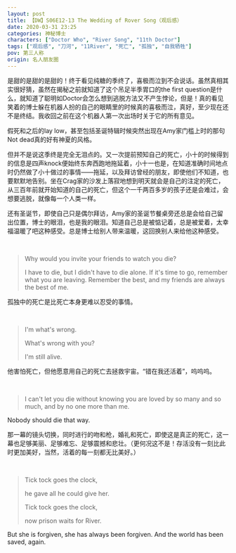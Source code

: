 ```yaml
---
layout: post
title: 【DW】S06E12-13 The Wedding of Rover Song（观后感）
date: 2020-03-31 23:25
categories: 神秘博士
characters: ["Doctor Who", "River Song", "11th Doctor"]
tags: ["观后感", "刀河", "11River", "死亡", "孤独", "自我牺牲"]
pov: 第三人称
origin: 名人朋友圈
---
```


是甜的是甜的是甜的！终于看见纯糖的季终了，喜极而泣到不会说话。虽然真相其实很好猜，虽然在揭秘之前就知道了这个吊足半季胃口的the first question是什么，就知道了聪明如Doctor会怎么想到逃脱方法又不产生悖论，但是！真的看见笑着的博士躲在机器人扮的自己的眼睛里的时候真的喜极而泣，真好，至少现在还不是终结。我收回之前在这个机器人第一次出场时关于它的所有意见。

假死和之后的lay low，甚至包括圣诞特辑时候突然出现在Amy家门槛上时的那句Not dead真的好有神夏的风格。

但并不是说这季终是完全无泪点的。又一次提前预知自己的死亡，小十的时候得到的信息是四声knock便始终东奔西跑地拖延着，小十一也是，在知道准确时间地点时仍然做了小十做过的事情——拖延，以及拜访曾经的朋友，即使他们不知道，也要默默地告别。坐在Crag家的沙发上落寂地想到明天就会是自己的注定的死亡，从三百年前就开始知道的自己的死亡，但这个一千两百多岁的孩子还是会难过，会想要逃脱，就像每一个人类一样。

还有圣诞节，即使自己只是偶尔拜访，Amy家的圣诞节餐桌旁还总是会给自己留出位置，博士的眼泪，也是我的眼泪。知道自己总是被惦记着，总是被爱着，太幸福温暖了吧这种感受。总是博士给别人带来温暖，这回换别人来给他这种感受。

<br>

> Why would you invite your friends to watch you die?
> 
> I have to die, but I didn't have to die alone. If it's time to go, remember what you are leaving. Remember the best, and my friends are always the best of me.

孤独中的死亡是比死亡本身更难以忍受的事情。

<br>

> I'm what's wrong.
> 
> What's wrong with you?
> 
> I'm still alive.

他害怕死亡，但他愿意用自己的死亡去拯救宇宙。“错在我还活着”，呜呜呜。

<br>

> I can't let you die without knowing you are loved by so many and so much, and by no one more than me.

Nobody should die that way. 

那一幕的镜头切换，同时进行的吻和枪，婚礼和死亡，即使这是真正的死亡，这一幕也足够美丽、足够难忘、足够震撼和悲壮。（更何况这不是！存活没有一刻比此时更加美好，当然，活着的每一刻都无比美好。）

<br>

> Tick tock goes the clock, 
> 
> he gave all he could give her.
> 
> Tick tock goes the clock,
> 
> now prison waits for River.

But she is forgiven, she has always been forgiven. And the world has been saved, again.
